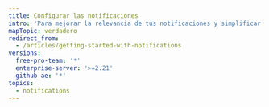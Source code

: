 ```yaml
---
title: Configurar las notificaciones
intro: 'Para mejorar la relevancia de tus notificaciones y simplificar tu flujo de trabajo de clasificación, configura tus notificaciones para que empaten con tus prioridades.'
mapTopic: verdadero
redirect_from:
  - /articles/getting-started-with-notifications
versions:
  free-pro-team: '*'
  enterprise-server: '>=2.21'
  github-ae: '*'
topics:
  - notifications
---
```


